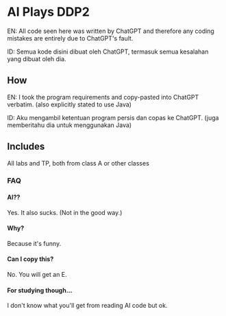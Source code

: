 
# AI Plays DDP2
EN: All code seen here was written by ChatGPT and therefore
any coding mistakes are entirely due to ChatGPT's fault.

ID: Semua kode disini dibuat oleh ChatGPT, termasuk semua
kesalahan yang dibuat oleh dia.

## How
EN: I took the program requirements and copy-pasted into
ChatGPT verbatim. (also explicitly stated to use Java)

ID: Aku mengambil ketentuan program persis dan copas ke ChatGPT.
(juga memberitahu dia untuk menggunakan Java)

## Includes
All labs and TP, both from class A or other classes

### FAQ
#### AI??
Yes. It also sucks. (Not in the good way.)
#### Why?
Because it's funny. 
#### Can I copy this?
No. You will get an E.
#### For studying though...
I don't know what you'll get from reading AI code but ok.
